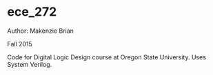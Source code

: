 # ece_272

Author: Makenzie Brian

Fall 2015 

Code for Digital Logic Design course at Oregon State University. Uses System Verilog.
